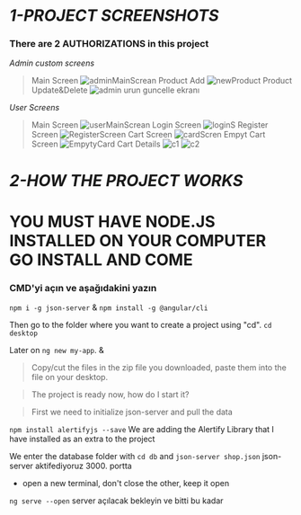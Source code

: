 # *1-PROJECT SCREENSHOTS*
### There are 2 AUTHORIZATIONS in this project
<i>Admin custom screens</i>
> Main Screen
![adminMainScrean](https://user-images.githubusercontent.com/52455771/168697049-217d8c51-2921-4d65-b4a7-d0345ffdcdb9.png)
Product Add
![newProduct](https://user-images.githubusercontent.com/52455771/168697060-9c352f8e-7c69-4ed0-8bdf-5241cc64de1c.png)
Product Update&Delete
![admin urun guncelle ekranı](https://user-images.githubusercontent.com/52455771/168697047-53294934-7c46-4cd2-aead-2aac532fa825.png)

<i>User Screens</i>
> Main Screen
![userMainScrean](https://user-images.githubusercontent.com/52455771/168697065-aecf9246-0519-4bc6-b9bd-f308df098529.png)
Login Screen
![loginS](https://user-images.githubusercontent.com/52455771/168697058-3cffd438-4a3c-448a-82ba-716edc86ee34.png)
Register Screen
![RegisterScreen](https://user-images.githubusercontent.com/52455771/168697064-751fec7a-9440-46d4-bf09-6785e36721c5.png)
Cart Screen
![cardScren](https://user-images.githubusercontent.com/52455771/168697054-f3b1152b-1754-482e-a040-1eafa2b14450.png)
Empyt Cart Screen
![EmpytyCard](https://user-images.githubusercontent.com/52455771/168697055-1fb64139-6c23-42a0-b9bc-29e48acf6bf7.png)
Cart Details
![c1](https://user-images.githubusercontent.com/52455771/168697052-19c74c98-c5a9-4113-9fd7-860eee4491e4.png)
![c2](https://user-images.githubusercontent.com/52455771/168697053-807bcd20-c609-44ff-ab9a-05fb8dcf0726.png)

# *2-HOW THE PROJECT WORKS*

# YOU MUST HAVE NODE.JS INSTALLED ON YOUR COMPUTER GO INSTALL AND COME

###  CMD'yi açın ve aşağıdakini yazın
   `npm i -g json-server` &
   `npm install -g @angular/cli` 
   
 Then go to the folder where you want to create a project using "cd".  `cd desktop` 


Later on
`ng new my-app`. &

 >Copy/cut the files in the zip file you downloaded, paste them into the file on your desktop.
 
 >The project is ready now, how do I start it?
 
 >First we need to initialize json-server and pull the data
  
` npm install alertifyjs --save ` We are adding the Alertify Library that I have installed as an extra to the project
 
 We enter the database folder with `cd db` and
 `json-server shop.json` json-server aktifediyoruz 3000. portta
- open a new terminal, don't close the other, keep it open

`ng serve --open` server açılacak bekleyin ve bitti bu kadar



